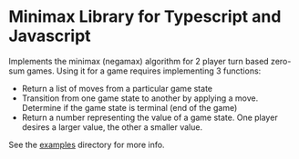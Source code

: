 # Minimax Library for Typescript and Javascript

Implements the minimax (negamax) algorithm for 2 player turn based zero-sum games. Using it for a game requires implementing 3 functions:

-   Return a list of moves from a particular game state
-   Transition from one game state to another by applying a move. Determine if the game state is terminal (end of the game)
-   Return a number representing the value of a game state. One player desires a larger value, the other a smaller value.

See the [examples](examples) directory for more info.
